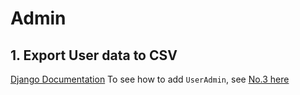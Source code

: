 # Admin
## 1. Export User data to CSV
[Django Documentation](https://docs.djangoproject.com/en/1.11/howto/outputting-csv/)
To see how to add `UserAdmin`,
see [No.3 here](https://github.com/PurdueCAM2Project/CAM2WebUI/blob/minor_issue/docs/implementationDetail/Email.md)
